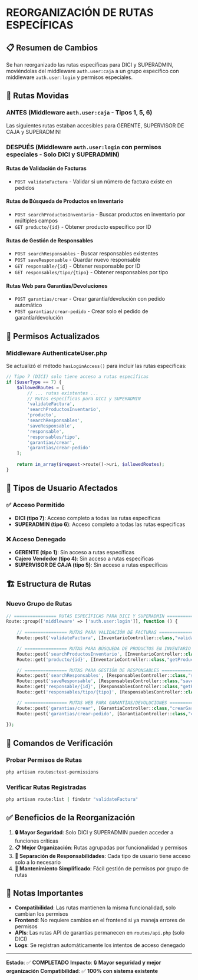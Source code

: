 # REORGANIZACIÓN DE RUTAS ESPECÍFICAS

## 📋 Resumen de Cambios

Se han reorganizado las rutas específicas para DICI y SUPERADMIN, moviéndolas del middleware `auth.user:caja` a un grupo específico con middleware `auth.user:login` y permisos especiales.

## 🔄 Rutas Movidas

### **ANTES** (Middleware `auth.user:caja` - Tipos 1, 5, 6)
Las siguientes rutas estaban accesibles para GERENTE, SUPERVISOR DE CAJA y SUPERADMIN:

### **DESPUÉS** (Middleware `auth.user:login` con permisos especiales - Solo DICI y SUPERADMIN)

#### **Rutas de Validación de Facturas**
- `POST validateFactura` - Validar si un número de factura existe en pedidos

#### **Rutas de Búsqueda de Productos en Inventario**
- `POST searchProductosInventario` - Buscar productos en inventario por múltiples campos
- `GET producto/{id}` - Obtener producto específico por ID

#### **Rutas de Gestión de Responsables**
- `POST searchResponsables` - Buscar responsables existentes
- `POST saveResponsable` - Guardar nuevo responsable
- `GET responsable/{id}` - Obtener responsable por ID
- `GET responsables/tipo/{tipo}` - Obtener responsables por tipo

#### **Rutas Web para Garantías/Devoluciones**
- `POST garantias/crear` - Crear garantía/devolución con pedido automático
- `POST garantias/crear-pedido` - Crear solo el pedido de garantía/devolución

## 🔐 Permisos Actualizados

### **Middleware AuthenticateUser.php**

Se actualizó el método `hasLoginAccess()` para incluir las rutas específicas:

```php
// Tipo 7 (DICI) solo tiene acceso a rutas específicas
if ($userType == 7) {
    $allowedRoutes = [
        // ... rutas existentes ...
        // Rutas específicas para DICI y SUPERADMIN
        'validateFactura',
        'searchProductosInventario',
        'producto',
        'searchResponsables',
        'saveResponsable',
        'responsable',
        'responsables/tipo',
        'garantias/crear',
        'garantias/crear-pedido'
    ];
    
    return in_array($request->route()->uri, $allowedRoutes);
}
```

## 👥 Tipos de Usuario Afectados

### **✅ Acceso Permitido**
- **DICI (tipo 7)**: Acceso completo a todas las rutas específicas
- **SUPERADMIN (tipo 6)**: Acceso completo a todas las rutas específicas

### **❌ Acceso Denegado**
- **GERENTE (tipo 1)**: Sin acceso a rutas específicas
- **Cajero Vendedor (tipo 4)**: Sin acceso a rutas específicas
- **SUPERVISOR DE CAJA (tipo 5)**: Sin acceso a rutas específicas

## 🏗️ Estructura de Rutas

### **Nuevo Grupo de Rutas**
```php
// ================ RUTAS ESPECÍFICAS PARA DICI Y SUPERADMIN ================
Route::group(['middleware' => ['auth.user:login']], function () {
    
    // ================ RUTAS PARA VALIDACIÓN DE FACTURAS ================
    Route::post('validateFactura', [InventarioController::class,"validateFactura"]);

    // ================ RUTAS PARA BÚSQUEDA DE PRODUCTOS EN INVENTARIO ================
    Route::post('searchProductosInventario', [InventarioController::class,"searchProductosInventario"]);
    Route::get('producto/{id}', [InventarioController::class,"getProductoById"]);

    // ================ RUTAS PARA GESTIÓN DE RESPONSABLES ================
    Route::post('searchResponsables', [ResponsablesController::class,"searchResponsables"]);
    Route::post('saveResponsable', [ResponsablesController::class,"saveResponsable"]);
    Route::get('responsable/{id}', [ResponsablesController::class,"getResponsableById"]);
    Route::get('responsables/tipo/{tipo}', [ResponsablesController::class,"getResponsablesByTipo"]);

    // ================ RUTAS WEB PARA GARANTÍAS/DEVOLUCIONES ================
    Route::post('garantias/crear', [GarantiaController::class,"crearGarantiaCompleta"]);
    Route::post('garantias/crear-pedido', [GarantiaController::class,"crearPedidoGarantia"]);
    
});
```

## 🧪 Comandos de Verificación

### **Probar Permisos de Rutas**
```bash
php artisan routes:test-permissions
```

### **Verificar Rutas Registradas**
```bash
php artisan route:list | findstr "validateFactura"
```

## ✅ Beneficios de la Reorganización

1. **🔒 Mayor Seguridad**: Solo DICI y SUPERADMIN pueden acceder a funciones críticas
2. **📋 Mejor Organización**: Rutas agrupadas por funcionalidad y permisos
3. **🎯 Separación de Responsabilidades**: Cada tipo de usuario tiene acceso solo a lo necesario
4. **🔧 Mantenimiento Simplificado**: Fácil gestión de permisos por grupo de rutas

## 📝 Notas Importantes

- **Compatibilidad**: Las rutas mantienen la misma funcionalidad, solo cambian los permisos
- **Frontend**: No requiere cambios en el frontend si ya maneja errores de permisos
- **APIs**: Las rutas API de garantías permanecen en `routes/api.php` (solo DICI)
- **Logs**: Se registran automáticamente los intentos de acceso denegado

---

**Estado**: ✅ **COMPLETADO**
**Impacto**: 🔒 **Mayor seguridad y mejor organización**
**Compatibilidad**: ✅ **100% con sistema existente** 